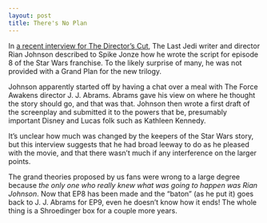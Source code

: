 ```yaml
---
layout: post
title: There's No Plan
---
```


In [a recent interview for The Director’s Cut](https://soundcloud.com/thedirectorscut/star-wars-the-last-jedi-with-rian-johnson-and-spike-jonze-ep-123), The Last Jedi writer and director Rian Johnson described to Spike Jonze how he wrote the script for episode 8 of the Star Wars franchise. To the likely surprise of many, he was not provided with a Grand Plan for the new trilogy.

Johnson apparently started off by having a chat over a meal with The Force Awakens director J. J. Abrams. Abrams gave his view on where he thought the story should go, and that was that. Johnson then wrote a first draft of the screenplay and submitted it to the powers that be, presumably important Disney and Lucas folk such as Kathleen Kennedy.

It’s unclear how much was changed by the keepers of the Star Wars story, but this interview suggests that he had broad leeway to do as he pleased with the movie, and that there wasn’t much if any interference on the larger points.

The grand theories proposed by us fans were wrong to a large degree because _the only one who really knew what was going to happen was Rian Johnson_. Now that EP8 has been made and the “baton” (as he put it) goes back to J. J. Abrams for EP9, even he doesn’t know how it ends! The whole thing is a Shroedinger box for a couple more years.
